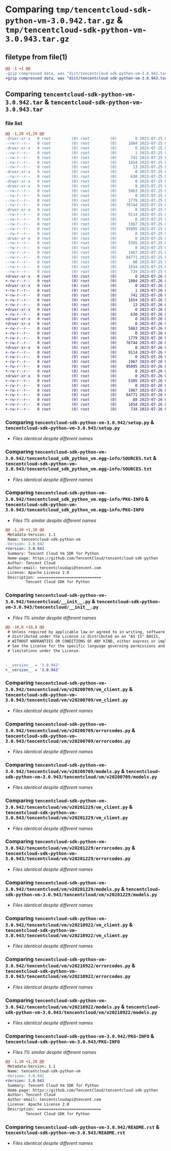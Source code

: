 # Comparing `tmp/tencentcloud-sdk-python-vm-3.0.942.tar.gz` & `tmp/tencentcloud-sdk-python-vm-3.0.943.tar.gz`

## filetype from file(1)

```diff
@@ -1 +1 @@
-gzip compressed data, was "dist/tencentcloud-sdk-python-vm-3.0.942.tar", last modified: Tue Jul 25 04:29:27 2023, max compression
+gzip compressed data, was "dist/tencentcloud-sdk-python-vm-3.0.943.tar", last modified: Wed Jul 26 00:48:00 2023, max compression
```

## Comparing `tencentcloud-sdk-python-vm-3.0.942.tar` & `tencentcloud-sdk-python-vm-3.0.943.tar`

### file list

```diff
@@ -1,29 +1,29 @@
-drwxr-xr-x   0 root         (0) root         (0)        0 2023-07-25 04:29:27.000000 tencentcloud-sdk-python-vm-3.0.942/
--rw-r--r--   0 root         (0) root         (0)     1004 2023-07-25 04:29:26.000000 tencentcloud-sdk-python-vm-3.0.942/setup.py
-drwxr-xr-x   0 root         (0) root         (0)        0 2023-07-25 04:29:27.000000 tencentcloud-sdk-python-vm-3.0.942/tencentcloud_sdk_python_vm.egg-info/
--rw-r--r--   0 root         (0) root         (0)        1 2023-07-25 04:29:27.000000 tencentcloud-sdk-python-vm-3.0.942/tencentcloud_sdk_python_vm.egg-info/dependency_links.txt
--rw-r--r--   0 root         (0) root         (0)      741 2023-07-25 04:29:27.000000 tencentcloud-sdk-python-vm-3.0.942/tencentcloud_sdk_python_vm.egg-info/SOURCES.txt
--rw-r--r--   0 root         (0) root         (0)     1654 2023-07-25 04:29:27.000000 tencentcloud-sdk-python-vm-3.0.942/tencentcloud_sdk_python_vm.egg-info/PKG-INFO
--rw-r--r--   0 root         (0) root         (0)       13 2023-07-25 04:29:27.000000 tencentcloud-sdk-python-vm-3.0.942/tencentcloud_sdk_python_vm.egg-info/top_level.txt
-drwxr-xr-x   0 root         (0) root         (0)        0 2023-07-25 04:29:27.000000 tencentcloud-sdk-python-vm-3.0.942/tencentcloud/
--rw-r--r--   0 root         (0) root         (0)      630 2023-07-25 04:29:26.000000 tencentcloud-sdk-python-vm-3.0.942/tencentcloud/__init__.py
-drwxr-xr-x   0 root         (0) root         (0)        0 2023-07-25 04:29:27.000000 tencentcloud-sdk-python-vm-3.0.942/tencentcloud/vm/
-drwxr-xr-x   0 root         (0) root         (0)        0 2023-07-25 04:29:27.000000 tencentcloud-sdk-python-vm-3.0.942/tencentcloud/vm/v20200709/
--rw-r--r--   0 root         (0) root         (0)     5863 2023-07-25 04:29:26.000000 tencentcloud-sdk-python-vm-3.0.942/tencentcloud/vm/v20200709/vm_client.py
--rw-r--r--   0 root         (0) root         (0)        0 2023-07-25 04:29:26.000000 tencentcloud-sdk-python-vm-3.0.942/tencentcloud/vm/v20200709/__init__.py
--rw-r--r--   0 root         (0) root         (0)     1779 2023-07-25 04:29:26.000000 tencentcloud-sdk-python-vm-3.0.942/tencentcloud/vm/v20200709/errorcodes.py
--rw-r--r--   0 root         (0) root         (0)    76744 2023-07-25 04:29:26.000000 tencentcloud-sdk-python-vm-3.0.942/tencentcloud/vm/v20200709/models.py
-drwxr-xr-x   0 root         (0) root         (0)        0 2023-07-25 04:29:27.000000 tencentcloud-sdk-python-vm-3.0.942/tencentcloud/vm/v20201229/
--rw-r--r--   0 root         (0) root         (0)     9114 2023-07-25 04:29:26.000000 tencentcloud-sdk-python-vm-3.0.942/tencentcloud/vm/v20201229/vm_client.py
--rw-r--r--   0 root         (0) root         (0)        0 2023-07-25 04:29:26.000000 tencentcloud-sdk-python-vm-3.0.942/tencentcloud/vm/v20201229/__init__.py
--rw-r--r--   0 root         (0) root         (0)     1967 2023-07-25 04:29:26.000000 tencentcloud-sdk-python-vm-3.0.942/tencentcloud/vm/v20201229/errorcodes.py
--rw-r--r--   0 root         (0) root         (0)    95095 2023-07-25 04:29:26.000000 tencentcloud-sdk-python-vm-3.0.942/tencentcloud/vm/v20201229/models.py
--rw-r--r--   0 root         (0) root         (0)        0 2023-07-25 04:29:26.000000 tencentcloud-sdk-python-vm-3.0.942/tencentcloud/vm/__init__.py
-drwxr-xr-x   0 root         (0) root         (0)        0 2023-07-25 04:29:27.000000 tencentcloud-sdk-python-vm-3.0.942/tencentcloud/vm/v20210922/
--rw-r--r--   0 root         (0) root         (0)     5305 2023-07-25 04:29:26.000000 tencentcloud-sdk-python-vm-3.0.942/tencentcloud/vm/v20210922/vm_client.py
--rw-r--r--   0 root         (0) root         (0)        0 2023-07-25 04:29:26.000000 tencentcloud-sdk-python-vm-3.0.942/tencentcloud/vm/v20210922/__init__.py
--rw-r--r--   0 root         (0) root         (0)     1967 2023-07-25 04:29:26.000000 tencentcloud-sdk-python-vm-3.0.942/tencentcloud/vm/v20210922/errorcodes.py
--rw-r--r--   0 root         (0) root         (0)    84771 2023-07-25 04:29:26.000000 tencentcloud-sdk-python-vm-3.0.942/tencentcloud/vm/v20210922/models.py
--rw-r--r--   0 root         (0) root         (0)       88 2023-07-25 04:29:27.000000 tencentcloud-sdk-python-vm-3.0.942/setup.cfg
--rw-r--r--   0 root         (0) root         (0)     1654 2023-07-25 04:29:27.000000 tencentcloud-sdk-python-vm-3.0.942/PKG-INFO
--rw-r--r--   0 root         (0) root         (0)      734 2023-07-25 04:29:26.000000 tencentcloud-sdk-python-vm-3.0.942/README.rst
+drwxr-xr-x   0 root         (0) root         (0)        0 2023-07-26 00:48:00.000000 tencentcloud-sdk-python-vm-3.0.943/
+-rw-r--r--   0 root         (0) root         (0)     1004 2023-07-26 00:48:00.000000 tencentcloud-sdk-python-vm-3.0.943/setup.py
+drwxr-xr-x   0 root         (0) root         (0)        0 2023-07-26 00:48:00.000000 tencentcloud-sdk-python-vm-3.0.943/tencentcloud_sdk_python_vm.egg-info/
+-rw-r--r--   0 root         (0) root         (0)        1 2023-07-26 00:48:00.000000 tencentcloud-sdk-python-vm-3.0.943/tencentcloud_sdk_python_vm.egg-info/dependency_links.txt
+-rw-r--r--   0 root         (0) root         (0)      741 2023-07-26 00:48:00.000000 tencentcloud-sdk-python-vm-3.0.943/tencentcloud_sdk_python_vm.egg-info/SOURCES.txt
+-rw-r--r--   0 root         (0) root         (0)     1654 2023-07-26 00:48:00.000000 tencentcloud-sdk-python-vm-3.0.943/tencentcloud_sdk_python_vm.egg-info/PKG-INFO
+-rw-r--r--   0 root         (0) root         (0)       13 2023-07-26 00:48:00.000000 tencentcloud-sdk-python-vm-3.0.943/tencentcloud_sdk_python_vm.egg-info/top_level.txt
+drwxr-xr-x   0 root         (0) root         (0)        0 2023-07-26 00:48:00.000000 tencentcloud-sdk-python-vm-3.0.943/tencentcloud/
+-rw-r--r--   0 root         (0) root         (0)      630 2023-07-26 00:48:00.000000 tencentcloud-sdk-python-vm-3.0.943/tencentcloud/__init__.py
+drwxr-xr-x   0 root         (0) root         (0)        0 2023-07-26 00:48:00.000000 tencentcloud-sdk-python-vm-3.0.943/tencentcloud/vm/
+drwxr-xr-x   0 root         (0) root         (0)        0 2023-07-26 00:48:00.000000 tencentcloud-sdk-python-vm-3.0.943/tencentcloud/vm/v20200709/
+-rw-r--r--   0 root         (0) root         (0)     5863 2023-07-26 00:48:00.000000 tencentcloud-sdk-python-vm-3.0.943/tencentcloud/vm/v20200709/vm_client.py
+-rw-r--r--   0 root         (0) root         (0)        0 2023-07-26 00:48:00.000000 tencentcloud-sdk-python-vm-3.0.943/tencentcloud/vm/v20200709/__init__.py
+-rw-r--r--   0 root         (0) root         (0)     1779 2023-07-26 00:48:00.000000 tencentcloud-sdk-python-vm-3.0.943/tencentcloud/vm/v20200709/errorcodes.py
+-rw-r--r--   0 root         (0) root         (0)    76744 2023-07-26 00:48:00.000000 tencentcloud-sdk-python-vm-3.0.943/tencentcloud/vm/v20200709/models.py
+drwxr-xr-x   0 root         (0) root         (0)        0 2023-07-26 00:48:00.000000 tencentcloud-sdk-python-vm-3.0.943/tencentcloud/vm/v20201229/
+-rw-r--r--   0 root         (0) root         (0)     9114 2023-07-26 00:48:00.000000 tencentcloud-sdk-python-vm-3.0.943/tencentcloud/vm/v20201229/vm_client.py
+-rw-r--r--   0 root         (0) root         (0)        0 2023-07-26 00:48:00.000000 tencentcloud-sdk-python-vm-3.0.943/tencentcloud/vm/v20201229/__init__.py
+-rw-r--r--   0 root         (0) root         (0)     1967 2023-07-26 00:48:00.000000 tencentcloud-sdk-python-vm-3.0.943/tencentcloud/vm/v20201229/errorcodes.py
+-rw-r--r--   0 root         (0) root         (0)    95095 2023-07-26 00:48:00.000000 tencentcloud-sdk-python-vm-3.0.943/tencentcloud/vm/v20201229/models.py
+-rw-r--r--   0 root         (0) root         (0)        0 2023-07-26 00:48:00.000000 tencentcloud-sdk-python-vm-3.0.943/tencentcloud/vm/__init__.py
+drwxr-xr-x   0 root         (0) root         (0)        0 2023-07-26 00:48:00.000000 tencentcloud-sdk-python-vm-3.0.943/tencentcloud/vm/v20210922/
+-rw-r--r--   0 root         (0) root         (0)     5305 2023-07-26 00:48:00.000000 tencentcloud-sdk-python-vm-3.0.943/tencentcloud/vm/v20210922/vm_client.py
+-rw-r--r--   0 root         (0) root         (0)        0 2023-07-26 00:48:00.000000 tencentcloud-sdk-python-vm-3.0.943/tencentcloud/vm/v20210922/__init__.py
+-rw-r--r--   0 root         (0) root         (0)     1967 2023-07-26 00:48:00.000000 tencentcloud-sdk-python-vm-3.0.943/tencentcloud/vm/v20210922/errorcodes.py
+-rw-r--r--   0 root         (0) root         (0)    84771 2023-07-26 00:48:00.000000 tencentcloud-sdk-python-vm-3.0.943/tencentcloud/vm/v20210922/models.py
+-rw-r--r--   0 root         (0) root         (0)       88 2023-07-26 00:48:00.000000 tencentcloud-sdk-python-vm-3.0.943/setup.cfg
+-rw-r--r--   0 root         (0) root         (0)     1654 2023-07-26 00:48:00.000000 tencentcloud-sdk-python-vm-3.0.943/PKG-INFO
+-rw-r--r--   0 root         (0) root         (0)      734 2023-07-26 00:48:00.000000 tencentcloud-sdk-python-vm-3.0.943/README.rst
```

### Comparing `tencentcloud-sdk-python-vm-3.0.942/setup.py` & `tencentcloud-sdk-python-vm-3.0.943/setup.py`

 * *Files identical despite different names*

### Comparing `tencentcloud-sdk-python-vm-3.0.942/tencentcloud_sdk_python_vm.egg-info/SOURCES.txt` & `tencentcloud-sdk-python-vm-3.0.943/tencentcloud_sdk_python_vm.egg-info/SOURCES.txt`

 * *Files identical despite different names*

### Comparing `tencentcloud-sdk-python-vm-3.0.942/tencentcloud_sdk_python_vm.egg-info/PKG-INFO` & `tencentcloud-sdk-python-vm-3.0.943/tencentcloud_sdk_python_vm.egg-info/PKG-INFO`

 * *Files 1% similar despite different names*

```diff
@@ -1,10 +1,10 @@
 Metadata-Version: 1.1
 Name: tencentcloud-sdk-python-vm
-Version: 3.0.942
+Version: 3.0.943
 Summary: Tencent Cloud Vm SDK for Python
 Home-page: https://github.com/TencentCloud/tencentcloud-sdk-python
 Author: Tencent Cloud
 Author-email: tencentcloudapi@tencent.com
 License: Apache License 2.0
 Description: ============================
         Tencent Cloud SDK for Python
```

### Comparing `tencentcloud-sdk-python-vm-3.0.942/tencentcloud/__init__.py` & `tencentcloud-sdk-python-vm-3.0.943/tencentcloud/__init__.py`

 * *Files 1% similar despite different names*

```diff
@@ -10,8 +10,8 @@
 # Unless required by applicable law or agreed to in writing, software
 # distributed under the License is distributed on an "AS IS" BASIS,
 # WITHOUT WARRANTIES OR CONDITIONS OF ANY KIND, either express or implied.
 # See the License for the specific language governing permissions and
 # limitations under the License.
 
 
-__version__ = '3.0.942'
+__version__ = '3.0.943'
```

### Comparing `tencentcloud-sdk-python-vm-3.0.942/tencentcloud/vm/v20200709/vm_client.py` & `tencentcloud-sdk-python-vm-3.0.943/tencentcloud/vm/v20200709/vm_client.py`

 * *Files identical despite different names*

### Comparing `tencentcloud-sdk-python-vm-3.0.942/tencentcloud/vm/v20200709/errorcodes.py` & `tencentcloud-sdk-python-vm-3.0.943/tencentcloud/vm/v20200709/errorcodes.py`

 * *Files identical despite different names*

### Comparing `tencentcloud-sdk-python-vm-3.0.942/tencentcloud/vm/v20200709/models.py` & `tencentcloud-sdk-python-vm-3.0.943/tencentcloud/vm/v20200709/models.py`

 * *Files identical despite different names*

### Comparing `tencentcloud-sdk-python-vm-3.0.942/tencentcloud/vm/v20201229/vm_client.py` & `tencentcloud-sdk-python-vm-3.0.943/tencentcloud/vm/v20201229/vm_client.py`

 * *Files identical despite different names*

### Comparing `tencentcloud-sdk-python-vm-3.0.942/tencentcloud/vm/v20201229/errorcodes.py` & `tencentcloud-sdk-python-vm-3.0.943/tencentcloud/vm/v20201229/errorcodes.py`

 * *Files identical despite different names*

### Comparing `tencentcloud-sdk-python-vm-3.0.942/tencentcloud/vm/v20201229/models.py` & `tencentcloud-sdk-python-vm-3.0.943/tencentcloud/vm/v20201229/models.py`

 * *Files identical despite different names*

### Comparing `tencentcloud-sdk-python-vm-3.0.942/tencentcloud/vm/v20210922/vm_client.py` & `tencentcloud-sdk-python-vm-3.0.943/tencentcloud/vm/v20210922/vm_client.py`

 * *Files identical despite different names*

### Comparing `tencentcloud-sdk-python-vm-3.0.942/tencentcloud/vm/v20210922/errorcodes.py` & `tencentcloud-sdk-python-vm-3.0.943/tencentcloud/vm/v20210922/errorcodes.py`

 * *Files identical despite different names*

### Comparing `tencentcloud-sdk-python-vm-3.0.942/tencentcloud/vm/v20210922/models.py` & `tencentcloud-sdk-python-vm-3.0.943/tencentcloud/vm/v20210922/models.py`

 * *Files identical despite different names*

### Comparing `tencentcloud-sdk-python-vm-3.0.942/PKG-INFO` & `tencentcloud-sdk-python-vm-3.0.943/PKG-INFO`

 * *Files 1% similar despite different names*

```diff
@@ -1,10 +1,10 @@
 Metadata-Version: 1.1
 Name: tencentcloud-sdk-python-vm
-Version: 3.0.942
+Version: 3.0.943
 Summary: Tencent Cloud Vm SDK for Python
 Home-page: https://github.com/TencentCloud/tencentcloud-sdk-python
 Author: Tencent Cloud
 Author-email: tencentcloudapi@tencent.com
 License: Apache License 2.0
 Description: ============================
         Tencent Cloud SDK for Python
```

### Comparing `tencentcloud-sdk-python-vm-3.0.942/README.rst` & `tencentcloud-sdk-python-vm-3.0.943/README.rst`

 * *Files identical despite different names*

